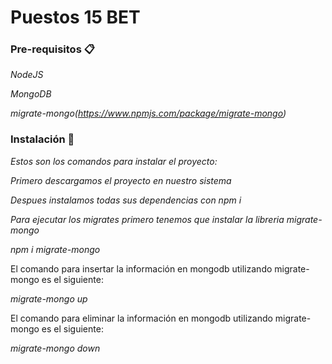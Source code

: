 # Puestos 15 BET

### Pre-requisitos 📋

_NodeJS_

_MongoDB_

_migrate-mongo(https://www.npmjs.com/package/migrate-mongo)_

### Instalación 🔧

_Estos son los comandos para instalar el proyecto:_

_Primero descargamos el proyecto en nuestro sistema_

_Despues instalamos todas sus dependencias con npm i_

_Para ejecutar los migrates primero tenemos que instalar la libreria migrate-mongo_

_npm i migrate-mongo_

El comando para insertar la información en mongodb utilizando migrate-mongo es el siguiente:

_migrate-mongo up_

El comando para eliminar la información en mongodb utilizando migrate-mongo es el siguiente:

_migrate-mongo down_
